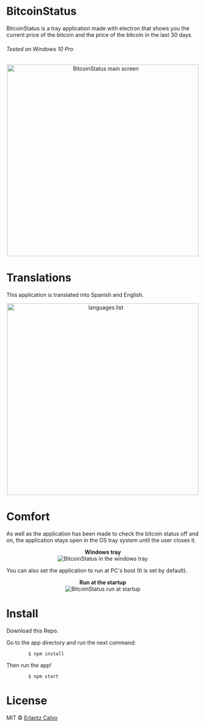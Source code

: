 # BitcoinStatus
BitcoinStatus is a tray application made with electron that shows you the current price of the bitcoin and the price of the bitcoin in the last 30 days.
###### Tested on Windows 10 Pro 

<p align="center">
<img src="https://i.imgur.com/M25Z1Li.jpg" alt="BitcoinStatus main screen" width="500px" >
</p>

# Translations
This application is translated into Spanish and English.

<p align="center">
<img src="https://i.imgur.com/aIJrTA6.jpg" alt="languages list" width="500px">
</p>

# Comfort
As well as the application has been made to check the bitcoin status off and on, the application stays open in the OS tray system until the user closes it.


<p align="center">
<b>Windows tray</b><br/>
<img src="https://i.imgur.com/Y6fukn4.jpg" alt="BitcoinStatus in the windows tray">
</p>

You can also set the application to run at PC's boot (It is set by default).
<p align="center">
<b>Run at the startup</b><br>
<img src="https://i.imgur.com/tNGxt3E.jpg" alt="BitcoinStatus run at startup">
</p>

# Install

Download this Repo.<br>

Go to the app directory and run the next command:
```
        $ npm install
```
Then run the app!
```
        $ npm start
```

# License
MIT © [Erlantz Calvo](https://github.com/ErlantzCalvo)
